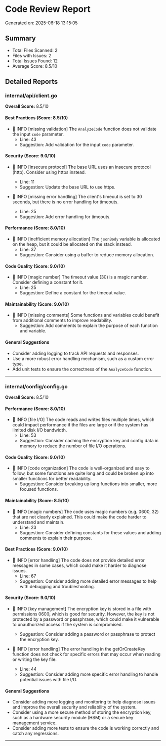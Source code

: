 # Code Review Report

Generated on: 2025-06-18 13:15:05

## Summary

- Total Files Scanned: 2
- Files with Issues: 2
- Total Issues Found: 12
- Average Score: 8.5/10

## Detailed Reports

### internal/api/client.go

**Overall Score:** 8.5/10

#### Best Practices (Score: 8.5/10)

- 🔵 INFO [missing validation] The `AnalyzeCode` function does not validate the input `code` parameter.
  - Line: 43
  - Suggestion: Add validation for the input `code` parameter.

#### Security (Score: 9.0/10)

- 🔵 INFO [insecure protocol] The base URL uses an insecure protocol (http). Consider using https instead.
  - Line: 11
  - Suggestion: Update the base URL to use https.

- 🔵 INFO [missing error handling] The client's timeout is set to 30 seconds, but there is no error handling for timeouts.
  - Line: 25
  - Suggestion: Add error handling for timeouts.

#### Performance (Score: 8.0/10)

- 🔵 INFO [inefficient memory allocation] The `jsonBody` variable is allocated on the heap, but it could be allocated on the stack instead.
  - Line: 37
  - Suggestion: Consider using a buffer to reduce memory allocation.

#### Code Quality (Score: 9.0/10)

- 🔵 INFO [magic number] The timeout value (30) is a magic number. Consider defining a constant for it.
  - Line: 25
  - Suggestion: Define a constant for the timeout value.

#### Maintainability (Score: 9.0/10)

- 🔵 INFO [missing comments] Some functions and variables could benefit from additional comments to improve readability.
  - Suggestion: Add comments to explain the purpose of each function and variable.

#### General Suggestions

- Consider adding logging to track API requests and responses.
- Use a more robust error handling mechanism, such as a custom error type.
- Add unit tests to ensure the correctness of the `AnalyzeCode` function.

---

### internal/config/config.go

**Overall Score:** 8.5/10

#### Performance (Score: 8.0/10)

- 🔵 INFO [file I/O] The code reads and writes files multiple times, which could impact performance if the files are large or if the system has limited disk I/O bandwidth.
  - Line: 53
  - Suggestion: Consider caching the encryption key and config data in memory to reduce the number of file I/O operations.

#### Code Quality (Score: 9.0/10)

- 🔵 INFO [code organization] The code is well-organized and easy to follow, but some functions are quite long and could be broken up into smaller functions for better readability.
  - Suggestion: Consider breaking up long functions into smaller, more focused functions.

#### Maintainability (Score: 8.5/10)

- 🔵 INFO [magic numbers] The code uses magic numbers (e.g. 0600, 32) that are not clearly explained. This could make the code harder to understand and maintain.
  - Line: 23
  - Suggestion: Consider defining constants for these values and adding comments to explain their purpose.

#### Best Practices (Score: 9.0/10)

- 🔵 INFO [error handling] The code does not provide detailed error messages in some cases, which could make it harder to diagnose issues.
  - Line: 67
  - Suggestion: Consider adding more detailed error messages to help with debugging and troubleshooting.

#### Security (Score: 9.0/10)

- 🔵 INFO [key management] The encryption key is stored in a file with permissions 0600, which is good for security. However, the key is not protected by a password or passphrase, which could make it vulnerable to unauthorized access if the system is compromised.
  - Suggestion: Consider adding a password or passphrase to protect the encryption key.

- 🔵 INFO [error handling] The error handling in the getOrCreateKey function does not check for specific errors that may occur when reading or writing the key file.
  - Line: 44
  - Suggestion: Consider adding more specific error handling to handle potential issues with file I/O.

#### General Suggestions

- Consider adding more logging and monitoring to help diagnose issues and improve the overall security and reliability of the system.
- Consider using a more secure method of storing the encryption key, such as a hardware security module (HSM) or a secure key management service.
- Consider adding more tests to ensure the code is working correctly and catch any regressions.

---

